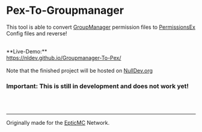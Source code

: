 # Pex-To-Groupmanager
This tool is able to convert <a href="http://wiki.mc-ess.net/wiki/Group_Manager">GroupManager</a> permission files to <a href="https://github.com/PEXPlugins/PermissionsEx/wiki/Commands">PermissionsEx</a> Config files and reverse!

<br>
**Live-Demo:**<br>
<a href="https://nldev.github.io/Groupmanager-To-Pex/">https://nldev.github.io/Groupmanager-To-Pex/</a>
<br><br>
Note that the finished project will be hosted on <a href="https://nulldev.org">NullDev.org</a>
<br>

### Important: This is still in development and does not work yet!

<br><br><hr>
<p>Originally made for the <a href="https://epticmc.com">EpticMC</a> Network.</p>
